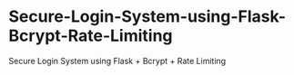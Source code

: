 # Secure-Login-System-using-Flask-Bcrypt-Rate-Limiting
Secure Login System using Flask + Bcrypt + Rate Limiting
